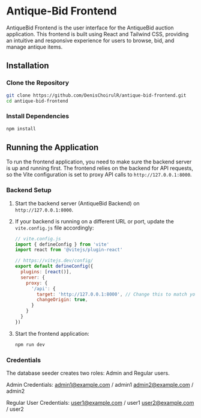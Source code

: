 # Antique-Bid Frontend

AntiqueBid Frontend is the user interface for the AntiqueBid auction application. This frontend is built using React and Tailwind CSS, providing an intuitive and responsive experience for users to browse, bid, and manage antique items.

## Installation

### Clone the Repository

```bash
git clone https://github.com/DenisChoirulR/antique-bid-frontend.git
cd antique-bid-frontend
```

### Install Dependencies
```bash
npm install
```

## Running the Application

To run the frontend application, you need to make sure the backend server is up and running first. The frontend relies on the backend for API requests, so the Vite configuration is set to proxy API calls to `http://127.0.0.1:8000`.

### Backend Setup

1. Start the backend server (AntiqueBid Backend) on `http://127.0.0.1:8000`.

2. If your backend is running on a different URL or port, update the `vite.config.js` file accordingly:

   ```javascript
   // vite.config.js
   import { defineConfig } from 'vite'
   import react from '@vitejs/plugin-react'

   // https://vitejs.dev/config/
   export default defineConfig({
     plugins: [react()],
     server: {
       proxy: {
         '/api': {
           target: 'http://127.0.0.1:8000', // Change this to match your backend URL
           changeOrigin: true,
         }
       }
     }
   })
   ```

3. Start the frontend application:
   ```bash
   npm run dev
   ```

### Credentials
The database seeder creates two roles: Admin and Regular users.

Admin Credentials:
admin1@example.com / admin1
admin2@example.com / admin2

Regular User Credentials:
user1@example.com / user1
user2@example.com / user2
